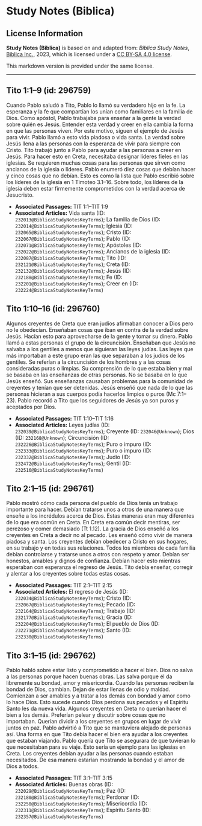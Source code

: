 # Study Notes (Biblica)

## License Information

**Study Notes (Biblica)** is based on and adapted from: _Biblica Study Notes_, [Biblica Inc.](https://www.biblica.com/), 2023, which is licensed under a [CC BY-SA 4.0 license](https://creativecommons.org/licenses/by-sa/4.0/legalcode.en).

This markdown version is provided under the same license.



--------------------------------

## Tito 1:1–9 (id: 296759)

Cuando Pablo saludó a Tito, Pablo lo llamó su verdadero hijo en la fe. La esperanza y la fe que compartían los unían como familiares en la familia de Dios. Como apóstol, Pablo trabajaba para enseñar a la gente la verdad sobre quién es Jesús. Entender esta verdad y creer en ella cambia la forma en que las personas viven. Por este motivo, siguen el ejemplo de Jesús para vivir. Pablo llamó a esto vida piadosa o vida santa. La verdad sobre Jesús llena a las personas con la esperanza de vivir para siempre con Cristo. Tito trabajó junto a Pablo para ayudar a las personas a creer en Jesús. Para hacer esto en Creta, necesitaba designar líderes fieles en las iglesias. Se requieren muchas cosas para las personas que sirven como ancianos de la iglesia o líderes. Pablo enumeró diez cosas que debían hacer y cinco cosas que no debían. Esto es como la lista que Pablo escribió sobre los líderes de la iglesia en 1 Timoteo 3\.1–16\. Sobre todo, los líderes de la iglesia deben estar firmemente comprometidos con la verdad acerca de Jesucristo.

* **Associated Passages:** TIT 1:1–TIT 1:9
* **Associated Articles:** Vida santa (ID: `232013@BiblicaStudyNotesKeyTerms`); La familia de Dios (ID: `232014@BiblicaStudyNotesKeyTerms`); Iglesia (ID: `232065@BiblicaStudyNotesKeyTerms`); Cristo (ID: `232067@BiblicaStudyNotesKeyTerms`); Pablo (ID: `232071@BiblicaStudyNotesKeyTerms`); Apóstoles (ID: `232022@BiblicaStudyNotesKeyTerms`); Ancianos de la iglesia (ID: `232087@BiblicaStudyNotesKeyTerms`); Tito (ID: `232121@BiblicaStudyNotesKeyTerms`); Creta (ID: `232132@BiblicaStudyNotesKeyTerms`); Jesús (ID: `232188@BiblicaStudyNotesKeyTerms`); Fe (ID: `232201@BiblicaStudyNotesKeyTerms`); Creer en (ID: `232224@BiblicaStudyNotesKeyTerms`)

## Tito 1:10–16 (id: 296760)

Algunos creyentes de Creta que eran judíos afirmaban conocer a Dios pero no le obedecían. Enseñaban cosas que iban en contra de la verdad sobre Jesús. Hacían esto para aprovecharse de la gente y tomar su dinero. Pablo llamó a estas personas el grupo de la circuncisión. Enseñaban que Jesús no salvaba a los gentiles a menos que siguieran las leyes judías. Las leyes que más importaban a este grupo eran las que separaban a los judíos de los gentiles. Se referían a la circuncisión de los hombres y a las cosas consideradas puras o limpias. Su comprensión de lo que estaba bien y mal se basaba en las enseñanzas de otras personas. No se basaba en lo que Jesús enseñó. Sus enseñanzas causaban problemas para la comunidad de creyentes y tenían que ser detenidas. Jesús enseñó que nada de lo que las personas hicieran a sus cuerpos podía hacerlos limpios o puros (Mc 7:1–23\). Pablo recordó a Tito que los seguidores de Jesús ya son puros y aceptados por Dios.

* **Associated Passages:** TIT 1:10–TIT 1:16
* **Associated Articles:** Leyes judías (ID: `232039@BiblicaStudyNotesKeyTerms`); Creyente (ID: `232046@Unknown`); Dios (ID: `232168@Unknown`); Circuncisión (ID: `232226@BiblicaStudyNotesKeyTerms`); Puro o impuro (ID: `232333@BiblicaStudyNotesKeyTerms`); Puro o impuro (ID: `232332@BiblicaStudyNotesKeyTerms`); Judío (ID: `232472@BiblicaStudyNotesKeyTerms`); Gentil (ID: `232516@BiblicaStudyNotesKeyTerms`)

## Tito 2:1–15 (id: 296761)

Pablo mostró cómo cada persona del pueblo de Dios tenía un trabajo importante para hacer. Debían tratarse unos a otros de una manera que enseñe a los incrédulos acerca de Dios. Estas maneras eran muy diferentes de lo que era común en Creta. En Creta era común decir mentiras, ser perezoso y comer demasiado (Tt 1\.12\). La gracia de Dios enseñó a los creyentes en Creta a decir no al pecado. Les enseñó cómo vivir de manera piadosa y santa. Los creyentes debían obedecer a Cristo en sus hogares, en su trabajo y en todas sus relaciones. Todos los miembros de cada familia debían controlarse y tratarse unos a otros con respeto y amor. Debían ser honestos, amables y dignos de confianza. Debían hacer esto mientras esperaban con esperanza el regreso de Jesús. Tito debía enseñar, corregir y alentar a los creyentes sobre todas estas cosas.

* **Associated Passages:** TIT 2:1–TIT 2:15
* **Associated Articles:** El regreso de Jesús (ID: `232034@BiblicaStudyNotesKeyTerms`); Cristo (ID: `232067@BiblicaStudyNotesKeyTerms`); Pecado (ID: `232164@BiblicaStudyNotesKeyTerms`); Trabajo (ID: `232177@BiblicaStudyNotesKeyTerms`); Gracia (ID: `232204@BiblicaStudyNotesKeyTerms`); El pueblo de Dios (ID: `232271@BiblicaStudyNotesKeyTerms`); Santo (ID: `232330@BiblicaStudyNotesKeyTerms`)

## Tito 3:1–15 (id: 296762)

Pablo habló sobre estar listo y comprometido a hacer el bien. Dios no salva a las personas porque hacen buenas obras. Las salva porque él da libremente su bondad, amor y misericordia. Cuando las personas reciben la bondad de Dios, cambian. Dejan de estar llenas de odio y maldad. Comienzan a ser amables y a tratar a los demás con bondad y amor como lo hace Dios. Esto sucede cuando Dios perdona sus pecados y el Espíritu Santo les da nueva vida. Algunos creyentes en Creta no querían hacer el bien a los demás. Preferían pelear y discutir sobre cosas que no importaban. Querían dividir a los creyentes en grupos en lugar de vivir juntos en paz. Pablo advirtió a Tito que se mantuviera alejado de personas así. Una forma en que Tito debía hacer el bien era ayudar a los creyentes que estaban viajando. Pablo quería que Tito se asegurara de que tuvieran lo que necesitaban para su viaje. Esto sería un ejemplo para las iglesias en Creta. Los creyentes debían ayudar a las personas cuando estaban necesitados. De esa manera estarían mostrando la bondad y el amor de Dios a todos.

* **Associated Passages:** TIT 3:1–TIT 3:15
* **Associated Articles:** Buenas obras (ID: `232029@BiblicaStudyNotesKeyTerms`); Paz (ID: `232180@BiblicaStudyNotesKeyTerms`); Perdonar (ID: `232250@BiblicaStudyNotesKeyTerms`); Misericordia (ID: `232311@BiblicaStudyNotesKeyTerms`); Espíritu Santo (ID: `232357@BiblicaStudyNotesKeyTerms`)

